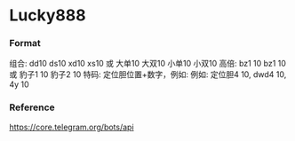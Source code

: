 # Lucky888


### Format


组合: dd10 ds10 xd10 xs10 或 大单10 大双10 小单10 小双10
高倍: bz1 10 bz1 10 或 豹子1 10 豹子2 10
特码: 定位胆位置+数字，例如: 例如: 定位胆4 10, dwd4 10, 4y 10


### Reference
https://core.telegram.org/bots/api